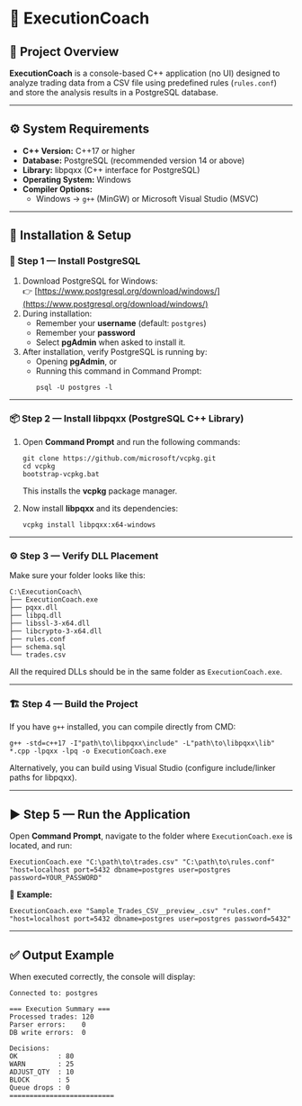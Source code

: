 # 🧠 ExecutionCoach

## 📄 Project Overview
**ExecutionCoach** is a console-based C++ application (no UI) designed to analyze trading data from a CSV file using predefined rules (`rules.conf`) and store the analysis results in a PostgreSQL database.

---

## ⚙️ System Requirements
- **C++ Version:** C++17 or higher  
- **Database:** PostgreSQL (recommended version 14 or above)  
- **Library:** libpqxx (C++ interface for PostgreSQL)  
- **Operating System:** Windows  
- **Compiler Options:**  
  - Windows → `g++` (MinGW) or Microsoft Visual Studio (MSVC)  

---

## 🚀 Installation & Setup

### 🧩 Step 1 — Install PostgreSQL
1. Download PostgreSQL for Windows:  
   👉 [https://www.postgresql.org/download/windows/](https://www.postgresql.org/download/windows/)
2. During installation:  
   - Remember your **username** (default: `postgres`)  
   - Remember your **password**  
   - Select **pgAdmin** when asked to install it.  
3. After installation, verify PostgreSQL is running by:  
   - Opening **pgAdmin**, or  
   - Running this command in Command Prompt:  
     ```
     psql -U postgres -l
     ```

---

### 📦 Step 2 — Install libpqxx (PostgreSQL C++ Library)
1. Open **Command Prompt** and run the following commands:  
   ```
   git clone https://github.com/microsoft/vcpkg.git
   cd vcpkg
   bootstrap-vcpkg.bat
   ```
   This installs the **vcpkg** package manager.  

2. Now install **libpqxx** and its dependencies:  
   ```
   vcpkg install libpqxx:x64-windows
   ```

---

### ⚙️ Step 3 — Verify DLL Placement
Make sure your folder looks like this:

```
C:\ExecutionCoach\
├── ExecutionCoach.exe
├── pqxx.dll
├── libpq.dll
├── libssl-3-x64.dll
├── libcrypto-3-x64.dll
├── rules.conf
├── schema.sql
└── trades.csv
```

All the required DLLs should be in the same folder as `ExecutionCoach.exe`.

---

### 🏗️ Step 4 — Build the Project
If you have `g++` installed, you can compile directly from CMD:
```
g++ -std=c++17 -I"path\to\libpqxx\include" -L"path\to\libpqxx\lib" *.cpp -lpqxx -lpq -o ExecutionCoach.exe
```

Alternatively, you can build using Visual Studio (configure include/linker paths for libpqxx).

---

## ▶️ Step 5 — Run the Application
Open **Command Prompt**, navigate to the folder where `ExecutionCoach.exe` is located, and run:

```
ExecutionCoach.exe "C:\path\to\trades.csv" "C:\path\to\rules.conf" "host=localhost port=5432 dbname=postgres user=postgres password=YOUR_PASSWORD"
```

📝 **Example:**  
```
ExecutionCoach.exe "Sample_Trades_CSV__preview_.csv" "rules.conf" "host=localhost port=5432 dbname=postgres user=postgres password=5432"
```

---

## ✅ Output Example
When executed correctly, the console will display:
```
Connected to: postgres

=== Execution Summary ===
Processed trades: 120
Parser errors:    0
DB write errors:  0

Decisions:
OK          : 80
WARN        : 25
ADJUST_QTY  : 10
BLOCK       : 5
Queue drops : 0
==========================
```

   





